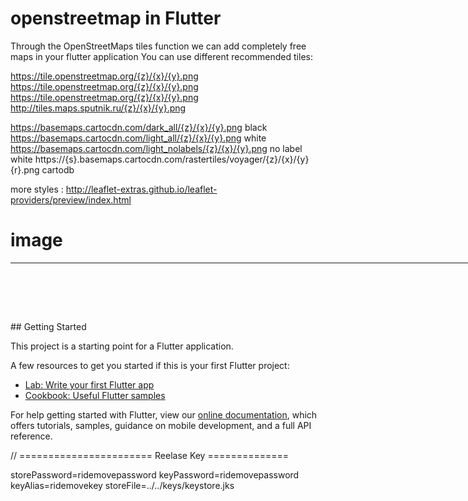 # openstreetmap in Flutter

 Through the OpenStreetMaps tiles function we can add completely free maps in your flutter application
You can use different recommended tiles:

https://tile.openstreetmap.org/{z}/{x}/{y}.png
https://tile.openstreetmap.org/{z}/{x}/{y}.png
https://tile.openstreetmap.org/{z}/{x}/{y}.png
http://tiles.maps.sputnik.ru/{z}/{x}/{y}.png

https://basemaps.cartocdn.com/dark_all/{z}/{x}/{y}.png         black
https://basemaps.cartocdn.com/light_all/{z}/{x}/{y}.png         white
https://basemaps.cartocdn.com/light_nolabels/{z}/{x}/{y}.png         no label white
https://{s}.basemaps.cartocdn.com/rastertiles/voyager/{z}/{x}/{y}{r}.png    cartodb

more styles : http://leaflet-extras.github.io/leaflet-providers/preview/index.html

# image
<table style="height: 78px; width: 925px;">
<tbody>
<tr style="height: 715px;">
<td style="width: 37px; height: 715px;">
<p><img src="https://raw.githubusercontent.com/edwinmacalopu/OpenStreetMap-flutter/master/Screenshot_20190913-152916.jpg" alt="" width="300" /><a href="https://tile.openstreetmap.org/%7Bz%7D/%7Bx%7D/%7By%7D.png" rel="nofollow">https://tile.openstreetmap.org/{z}/{x}/{y}.png</a></p>
</td>
<td style="width: 343px; height: 715px;">
<p>&nbsp;<img src="https://raw.githubusercontent.com/edwinmacalopu/OpenStreetMap-flutter/master/black.jpg" alt="" width="300" /></p>
<p><a href="https://basemaps.cartocdn.com/dark_all/{z}/{x}/{y}.png">https://basemaps.cartocdn.com/dark_all/{z}/{x}/{y}.png</a></p>
<p>&nbsp;</p>
</td>
</tr>
<tr style="height: 18px;">
<td style="width: 37px; height: 18px;">
<p>&nbsp;<img src="https://raw.githubusercontent.com/edwinmacalopu/OpenStreetMap-flutter/master/cartodb.jpg" alt="" width="300" /></p>
<p>https://basemaps.cartocdn.com/rastertiles/voyager/{z}/{x}/{y}.png</p>
</td>
<td style="width: 343px; height: 18px;">
<p>&nbsp;<img src="https://raw.githubusercontent.com/edwinmacalopu/OpenStreetMap-flutter/master/white-label.jpg" alt="" width="300" /></p>
<p>https://basemaps.cartocdn.com/light_all/{z}/{x}/{y}.png</p>
</td>
</tr>
<tr style="height: 18px;">
<td style="width: 37px; height: 18px;">
<p>&nbsp;<img src="https://raw.githubusercontent.com/edwinmacalopu/OpenStreetMap-flutter/master/white-nolabel.jpg" alt="" width="300" /></p>
<p>https://basemaps.cartocdn.com/light_nolabels/{z}/{x}/{y}.png</p>
</td>
<td style="width: 343px; height: 18px;">
<p>&nbsp;<img src="https://raw.githubusercontent.com/edwinmacalopu/OpenStreetMap-flutter/master/hidraa.jpg" alt="" width="300" /></p>
<div>
<div>https://tile.openstreetmap.se/hydda/full/{z}/{x}/{y}.png</div>
</div>
</td>
</tr>
<tr style="height: 18px;">
<td style="width: 37px; height: 18px;">&nbsp;</td>
<td style="width: 343px; height: 18px;">&nbsp;</td>
</tr>
</tbody>
</table>
## Getting Started

This project is a starting point for a Flutter application.

A few resources to get you started if this is your first Flutter project:

- [Lab: Write your first Flutter app](https://flutter.dev/docs/get-started/codelab)
- [Cookbook: Useful Flutter samples](https://flutter.dev/docs/cookbook)

For help getting started with Flutter, view our
[online documentation](https://flutter.dev/docs), which offers tutorials,
samples, guidance on mobile development, and a full API reference.

// ======================= Reelase Key ==============

storePassword=ridemovepassword
keyPassword=ridemovepassword
keyAlias=ridemovekey
storeFile=../../keys/keystore.jks
